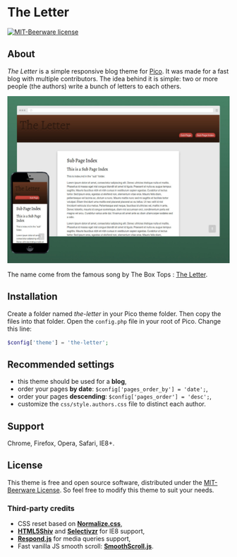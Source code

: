 # The Letter
[![MIT-Beerware license](https://img.shields.io/badge/license-MIT--Beerware-blue.svg)](LICENSE)

## About
_The Letter_ is a simple responsive blog theme for [Pico](http://picocms.org/). It was made for a fast blog with multiple contributors. The idea behind it is simple: two or more people (the authors) write a bunch of letters to each others.

![the-letter](screenshot.jpg)

The name come from the famous song by The Box Tops : [The Letter](https://www.youtube.com/watch?v=BQaUs5J2wdI).

## Installation
Create a folder named _the-letter_ in your Pico theme folder. Then copy the files into that folder. Open the `config.php` file in your root of Pico. Change this line:
``` PHP
$config['theme'] = 'the-letter';
```

## Recommended settings
+ this theme should be used for a **blog**,
+ order your pages **by date**: `$config['pages_order_by'] = 'date';`,
+ order your pages **descending**: `$config['pages_order'] = 'desc';`,
+ customize the `css/style.authors.css` file to distinct each author.

## Support
Chrome, Firefox, Opera, Safari, IE8+.

## License
This theme is free and open source software, distributed under the [MIT-Beerware License](LICENSE). So feel free to modify this theme to suit your needs.

### Third-party credits
+ CSS reset based on **[Normalize.css](https://necolas.github.io/normalize.css/)**,
+ **[HTML5Shiv](https://github.com/afarkas/html5shiv)** and **[Selectivzr](http://selectivizr.com/)** for IE8 support,
+ **[Respond.js](https://github.com/scottjehl/Respond)** for media queries support,
+ Fast vanilla JS smooth scroll: **[SmoothScroll.js](https://github.com/alicelieutier/smoothScroll)**.